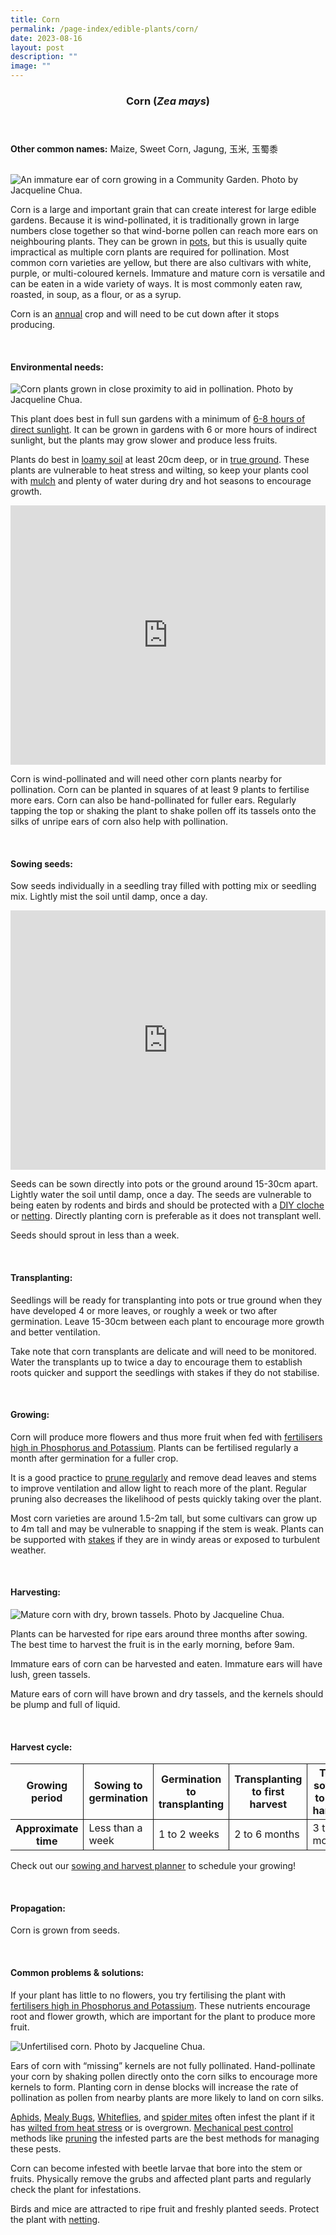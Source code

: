 ```yaml
---
title: Corn
permalink: /page-index/edible-plants/corn/
date: 2023-08-16
layout: post
description: ""
image: ""
---
```

<header> 
<h3>Corn (<em>Zea mays</em>)</h3> 
</header> 
 
<section> 
	<p><strong>Other common names:</strong> Maize, Sweet Corn, Jagung, 玉米, 玉蜀黍</p> 
	<br> 
</section> 
 
<section>
	<img title="An immature ear of corn growing in a Community Garden. Photo by Jacqueline Chua." src="/images/Plants/corn_jacquelinechua.jpg">
	<p>Corn is a large and important grain that can create interest for large edible gardens. Because it is wind-pollinated, it is traditionally grown in large numbers close together so that wind-borne pollen can reach more ears on neighbouring plants. They can be grown in <a href="/page-index/horticulture-techniques/planting-in-containers/">pots</a>, but this is usually quite impractical as multiple corn plants are required for pollination. Most common corn varieties are yellow, but there are also cultivars with white, purple, or multi-coloured kernels. Immature and mature corn is versatile and can be eaten in a wide variety of ways. It is most commonly eaten raw, roasted, in soup, as a flour, or as a syrup.</p>
	<p>Corn is an <a href="/learn-more-about-gardening/glossary/#a">annual</a> crop and will need to be cut down after it stops producing.</p>
  <br> 
</section> 
 
<section> 
  <h4>Environmental needs:</h4> 
	<img title="Corn plants grown in close proximity to aid in pollination. Photo by Jacqueline Chua." src="/images/Plants/corn_jacchua_3%20(2).jpg">
	<p>This plant does best in full sun gardens with a minimum of <a href="/page-index/horticulture-techniques/gauging-light/">6-8 hours of direct sunlight</a>. It can be grown in gardens with 6 or more hours of indirect sunlight, but the plants may grow slower and produce less fruits.</p>
	<p>Plants do best in <a href="/page-index/horticulture-techniques/soil/">loamy soil</a> at least 20cm deep, or in <a href="/page-index/horticulture-techniques/true-ground/">true ground</a>. These plants are vulnerable to heat stress and wilting, so keep your plants cool with <a href="/page-index/horticulture-techniques/mulching/">mulch</a> and plenty of water during dry and hot seasons to encourage growth.</p>
	<iframe width="100%" height="415" src="https://www.youtube.com/embed/eGBg_S8yj0U" title="YouTube video player" frameborder="0" allow="accelerometer; autoplay; clipboard-write; encrypted-media; gyroscope; picture-in-picture; web-share" allowfullscreen=""></iframe>	<br>
	<p>Corn is wind-pollinated and will need other corn plants nearby for pollination. Corn can be planted in squares of at least 9 plants to fertilise more ears. Corn can also be hand-pollinated for fuller ears. Regularly tapping the top or shaking the plant to shake pollen off its tassels onto the silks of unripe ears of corn also help with pollination.</p>
	<br> 
<p></p></section> 
 
<section> 
  <h4>Sowing seeds:</h4> 
		<p>Sow seeds individually in a seedling tray filled with potting mix or seedling mix. Lightly mist the soil until damp, once a day.</p> 
		<iframe width="100%" height="415" src="https://www.youtube.com/embed/x7J87wY7U6s" title="YouTube video player" frameborder="0" allow="accelerometer; autoplay; clipboard-write; encrypted-media; gyroscope; picture-in-picture; web-share" allowfullscreen=""></iframe>	<br>
		<p>Seeds can be sown directly into pots or the ground around 15-30cm apart. Lightly water the soil until damp, once a day. The seeds are vulnerable to being eaten by rodents and birds and should be protected with a <a href="/page-index/horticulture-techniques/cloches/">DIY cloche</a> or <a href="/page-index/hardscapes/netting/">netting</a>. Directly planting corn is preferable as it does not transplant well.</p>
	<p>Seeds should sprout in less than a week.</p>
	<br> 
</section> 
 
<section>
	<h4>Transplanting:</h4>
	<p>Seedlings will be ready for transplanting into pots or true ground when they have developed 4 or more leaves, or roughly a week or two after germination. Leave 15-30cm between each plant to encourage more growth and better ventilation.</p>
	<p>Take note that corn transplants are delicate and will need to be monitored. Water the transplants up to twice a day to encourage them to establish roots quicker and support the seedlings with stakes if they do not stabilise.</p>
	<br>
</section>

<section> 
  <h4>Growing:</h4> 
		<p>Corn will produce more flowers and thus more fruit when fed with <a href="/page-index/horticulture-techniques/fertilising/">fertilisers high in Phosphorus and Potassium</a>. Plants can be fertilised regularly a month after germination for a fuller crop.</p>
	<p>It is a good practice to <a href="/page-index/horticulture-techniques/pruning/">prune regularly</a> and remove dead leaves and stems to improve ventilation and allow light to reach more of the plant. Regular pruning also decreases the likelihood of pests quickly taking over the plant.</p>
	<p>Most corn varieties are around 1.5-2m tall, but some cultivars can grow up to 4m tall and may be vulnerable to snapping if the stem is weak. Plants can be supported with <a href="/page-index/hardscapes/staking/">stakes</a> if they are in windy areas or exposed to turbulent weather.</p> 
	<br> 
</section> 
 
<section> 
  <h4>Harvesting:</h4> 
	<img title="Mature corn with dry, brown tassels. Photo by Jacqueline Chua." src="/images/Plants/Corn_JacChua.jpg">
	<p>Plants can be harvested for ripe ears around three months after sowing. The best time to harvest the fruit is in the early morning, before 9am.</p>
	<p>Immature ears of corn can be harvested and eaten. Immature ears will have lush, green tassels.</p>
	<p>Mature ears of corn will have brown and dry tassels, and the kernels should be plump and full of liquid.</p>
	<br>
</section> 
 
<section> 
	<h4>Harvest cycle:</h4> 
  <table> 
    <thead> 
      <tr> 
        <th style="border-bottom:0px; border-right:solid 1px;">Growing period</th> 
        <th style="border-bottom:0px; border-right:solid 1px;">Sowing to germination</th>
				<th style="border-bottom:0px; border-right:solid 1px;">Germination to transplanting</th>
        <th style="border-bottom:0px; border-right:solid 1px;">Transplanting to first harvest</th> 
        <th style="border-bottom:0px; border-left:solid 1px;">Total sowing to first harvest</th> 
      </tr> 
    </thead> 
    <tbody> 
      <tr> 
        <th style="border-right:solid 1px;">Approximate time</th> 
        <td style="border-right:solid 1px;">Less than a week</td>
				<td style="border-right:solid 1px;">1 to 2 weeks</td>
        <td style="border-right:solid 1px;">2 to 6 months</td> 
        <td style="border-left:solid 1px;">3 to 6 months</td> 
      </tr> 
    </tbody> 
  </table> 
		 <p>Check out our&nbsp;<a href="(https://staging.dmhtu0pi4p9u7.amplifyapp.com/digital-tools/sowing-planner/)">sowing and harvest planner</a>&nbsp;to schedule your growing!</p> 
	<br> 
</section> 
 
<section> 
  <h4>Propagation:</h4> 
		<p>Corn is grown from seeds.</p> 
	<br> 
</section> 
 
<section> 
  <h4>Common problems &amp; solutions:</h4> 
	<p>If your plant has little to no flowers, you try fertilising the plant with <a href="/page-index/horticulture-techniques/fertilising/">fertilisers high in Phosphorus and Potassium</a>. These nutrients encourage root and flower growth, which are important for the plant to produce more fruit.</p>
	<img title="Unfertilised corn. Photo by Jacqueline Chua." src="/images/Plants/corn_unfertilised_jacchua.jpg">
	<p>Ears of corn with “missing” kernels are not fully pollinated. Hand-pollinate your corn by shaking pollen directly onto the corn silks to encourage more kernels to form. Planting corn in dense blocks will increase the rate of pollination as pollen from nearby plants are more likely to land on corn silks.</p>
		<p><a href="/page-index/pests/aphids/">Aphids</a>, <a href="/page-index/pests/mealy-bugs/">Mealy Bugs</a>, <a href="/page-index/pests/whiteflies/">Whiteflies</a>, and <a href="/page-index/pests/spider-mites/">spider mites</a> often infest the plant if it has <a href="/page-index/plant-problems/wilting/">wilted from heat stress</a> or is overgrown. <a href="/horticulture-techniques/pest-control/">Mechanical pest control</a> methods like <a href="/page-index/horticulture-techniques/pruning/">pruning</a> the infested parts are the best methods for managing these pests.</p>
	<p>Corn can become infested with beetle larvae that bore into the stem or fruits. Physically remove the grubs and affected plant parts and regularly check the plant for infestations.</p>
	<p>Birds and mice are attracted to ripe fruit and freshly planted seeds. Protect the plant with <a href="/page-index/hardscapes/netting/">netting</a>.</p>
	<br> 
</section>